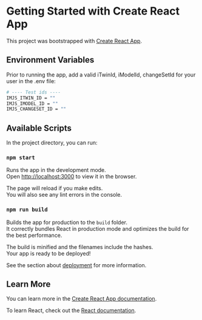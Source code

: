 # Getting Started with Create React App

This project was bootstrapped with [Create React App](https://github.com/facebook/create-react-app).

## Environment Variables

Prior to running the app, add a valid iTwinId, iModelId, changeSetId for your user in the .env file:

```sh
# ---- Test ids ----
IMJS_ITWIN_ID = ""
IMJS_IMODEL_ID = ""
IMJS_CHANGESET_ID = ""
```

## Available Scripts

In the project directory, you can run:

### `npm start`

Runs the app in the development mode.\
Open [http://localhost:3000](http://localhost:3000) to view it in the browser.

The page will reload if you make edits.\
You will also see any lint errors in the console.

### `npm run build`

Builds the app for production to the `build` folder.\
It correctly bundles React in production mode and optimizes the build for the best performance.

The build is minified and the filenames include the hashes.\
Your app is ready to be deployed!

See the section about [deployment](https://facebook.github.io/create-react-app/docs/deployment) for more information.

## Learn More

You can learn more in the [Create React App documentation](https://facebook.github.io/create-react-app/docs/getting-started).

To learn React, check out the [React documentation](https://reactjs.org/).
